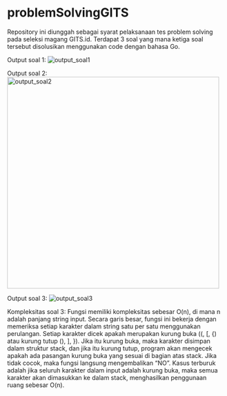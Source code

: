# problemSolvingGITS
Repository ini diunggah sebagai syarat pelaksanaan tes problem solving pada seleksi magang GITS.id. Terdapat 3 soal yang mana ketiga soal tersebut disolusikan menggunakan code dengan bahasa Go.

Output soal 1:
![output_soal1](https://github.com/user-attachments/assets/4a7d576e-549d-42fa-b130-020ec9b776a8)

Output soal 2:
<img width="491" alt="output_soal2" src="https://github.com/user-attachments/assets/85a138a5-04d3-4c5c-80d5-ba9fd06b3c61" />

Output soal 3:
![output_soal3](https://github.com/user-attachments/assets/63a0291c-9745-4b45-939f-e976eb70ed2a)

Kompleksitas soal 3:
Fungsi memiliki kompleksitas sebesar O(n), di mana n adalah panjang string input. Secara garis besar, fungsi ini bekerja dengan memeriksa setiap karakter dalam string satu per satu menggunakan perulangan. Setiap karakter dicek apakah merupakan kurung buka ((, [, {) atau kurung tutup (), ], }). Jika itu kurung buka, maka karakter disimpan dalam struktur stack, dan jika itu kurung tutup, program akan mengecek apakah ada pasangan kurung buka yang sesuai di bagian atas stack. Jika tidak cocok, maka fungsi langsung mengembalikan “NO”. Kasus terburuk adalah jika seluruh karakter dalam input adalah kurung buka, maka semua karakter akan dimasukkan ke dalam stack, menghasilkan penggunaan ruang sebesar O(n).
